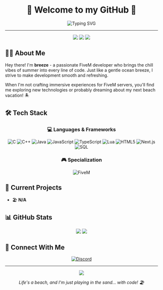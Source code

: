 <div align="center">
  
# 🌊 Welcome to my GitHub 🌊

<img src="https://readme-typing-svg.herokuapp.com?font=Fira+Code&pause=1000&color=3ABFF8&center=true&vCenter=true&width=435&lines=FiveM+Lua+Developer;Full+Stack+Engineer;Creating+Digital+Experiences" alt="Typing SVG" />

</div>

---

<div align="center">
  <img src="https://img.shields.io/badge/Location-🏖️%20Beach%20Vibes-skyblue?style=for-the-badge" />
  <img src="https://img.shields.io/badge/Status-☀️%20Living%20the%20Dream-yellow?style=for-the-badge" />
  <img src="https://img.shields.io/badge/Mood-🌴%20Tropical-lightgreen?style=for-the-badge" />
</div>

## 🏄‍♂️ About Me

Hey there! I'm **breeze** - a passionate FiveM developer who brings the chill vibes of summer into every line of code. Just like a gentle ocean breeze, I strive to make development smooth and refreshing.

When I'm not crafting immersive experiences for FiveM servers, you'll find me exploring new technologies or probably dreaming about my next beach vacation! 🏝️

## 🛠️ Tech Stack

<div align="center">

### 💻 Languages & Frameworks

![C](https://img.shields.io/badge/C-00599C?style=for-the-badge&logo=c&logoColor=white)
![C++](https://img.shields.io/badge/C++-00599C?style=for-the-badge&logo=cplusplus&logoColor=white)
![Java](https://img.shields.io/badge/Java-ED8B00?style=for-the-badge&logo=openjdk&logoColor=white)
![JavaScript](https://img.shields.io/badge/JavaScript-F7DF1E?style=for-the-badge&logo=javascript&logoColor=black)
![TypeScript](https://img.shields.io/badge/TypeScript-007ACC?style=for-the-badge&logo=typescript&logoColor=white)
![Lua](https://img.shields.io/badge/Lua-2C2D72?style=for-the-badge&logo=lua&logoColor=white)
![HTML5](https://img.shields.io/badge/HTML5-E34C26?style=for-the-badge&logo=html5&logoColor=white)
![Next.js](https://img.shields.io/badge/Next.js-000000?style=for-the-badge&logo=nextdotjs&logoColor=white)
![SQL](https://img.shields.io/badge/SQL-4479A1?style=for-the-badge&logo=mysql&logoColor=white)

### 🎮 Specialization

![FiveM](https://img.shields.io/badge/FiveM-F40552?style=for-the-badge&logo=fivem&logoColor=white)

</div>

## 🌊 Current Projects

- 🏖️ **N/A**

## 📊 GitHub Stats

<div align="center">
  <img src="https://github-readme-stats.vercel.app/api?username=feelthebreeze&show_icons=true&theme=ocean_dark&hide_border=true&bg_color=0D1117&title_color=3ABFF8&icon_color=3ABFF8" />
  
  <img src="https://github-readme-streak-stats.herokuapp.com/?user=feelthebreeze&theme=ocean_dark&hide_border=true&background=0D1117&ring=3ABFF8&fire=3ABFF8&currStreakLabel=3ABFF8" />
</div>

## 🌺 Connect With Me

<div align="center">
  
[![Discord](https://img.shields.io/badge/Discord-breeze%237777-5865F2?style=for-the-badge&logo=discord&logoColor=white)](https://discordapp.com/users/1161931911489388565)

</div>

---

<div align="center">
  <img src="https://capsule-render.vercel.app/api?type=waving&color=gradient&customColorList=12,14,16,18,20&height=100&section=footer&animation=twinkling" />
  
  <p>
    <i>Life's a beach, and I'm just playing in the sand... with code! 🏖️</i>
  </p>
</div>
